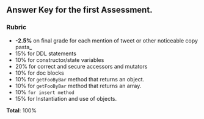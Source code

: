 ## Answer Key for the first Assessment.

### Rubric

-   **-2.5%** on final grade for each mention of tweet or other noticeable copy pasta_
-   15% for DDL statements
-   10% for constructor/state variables
-   20% for correct and secure accessors and mutators
-   10% for doc blocks
-   10% for  `getFooByBar`  method that returns an object.
-   10% for  `getFooByBar`  method that returns an array.
-   10%  `for insert method`
-   15% for Instantiation and use of objects.

**Total**: 100%

